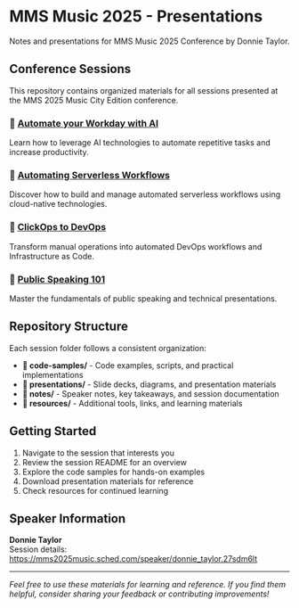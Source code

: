# MMS Music 2025 - Presentations

Notes and presentations for MMS Music 2025 Conference by Donnie Taylor.

## Conference Sessions

This repository contains organized materials for all sessions presented at the MMS 2025 Music City Edition conference.

### 📁 [Automate your Workday with AI](./Automate%20your%20Workday%20with%20AI/)
Learn how to leverage AI technologies to automate repetitive tasks and increase productivity.

### 📁 [Automating Serverless Workflows](./Automating%20Serverless%20Workflows/)
Discover how to build and manage automated serverless workflows using cloud-native technologies.

### 📁 [ClickOps to DevOps](./ClickOps%20to%20DevOps/)
Transform manual operations into automated DevOps workflows and Infrastructure as Code.

### 📁 [Public Speaking 101](./Public%20Speaking%20101/)
Master the fundamentals of public speaking and technical presentations.

## Repository Structure

Each session folder follows a consistent organization:

- **📁 code-samples/** - Code examples, scripts, and practical implementations
- **📁 presentations/** - Slide decks, diagrams, and presentation materials  
- **📁 notes/** - Speaker notes, key takeaways, and session documentation
- **📁 resources/** - Additional tools, links, and learning materials

## Getting Started

1. Navigate to the session that interests you
2. Review the session README for an overview
3. Explore the code samples for hands-on examples
4. Download presentation materials for reference
5. Check resources for continued learning

## Speaker Information

**Donnie Taylor**  
Session details: https://mms2025music.sched.com/speaker/donnie_taylor.27sdm6lt

---

*Feel free to use these materials for learning and reference. If you find them helpful, consider sharing your feedback or contributing improvements!*
